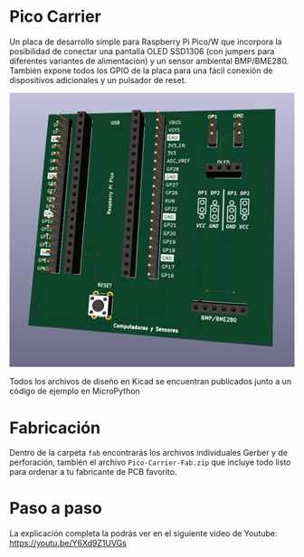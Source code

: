# Pico Carrier

Un placa de desarrollo simple para Raspberry Pi Pico/W que incorpora la posibilidad de conectar una pantalla OLED SSD1306 (con jumpers para diferentes variantes de alimentación) y un sensor ambiental BMP/BME280.
También expone todos los GPIO de la placa para una fácil conexión de dispositivos adicionales y un pulsador de reset.

![PCB3DView](pcb3dview.png)

Todos los archivos de diseño en Kicad se encuentran publicados junto a un código de ejemplo en MicroPython

# Fabricación

Dentro de la carpeta `fab` encontrarás los archivos individuales Gerber y de perforación, también el archivo `Pico-Carrier-Fab.zip` que incluye todo listo para ordenar a tu fabricante de PCB favorito.

# Paso a paso

La explicación completa la podrás ver en el siguiente video de Youtube:
https://youtu.be/Y6Xd9Z1UVGs

